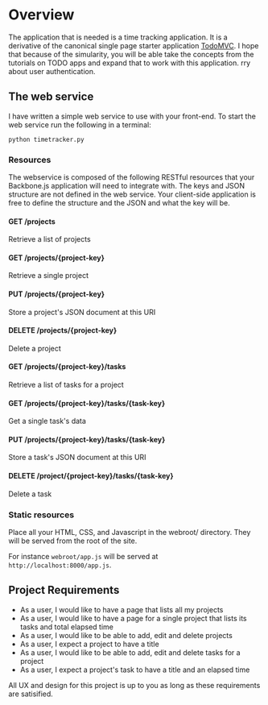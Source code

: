 # Overview

The application that is needed is a time tracking application.  It is a derivative of the canonical single page starter application [TodoMVC](http://addyosmani.github.com/todomvc/).  I hope that because of the simularity, you will be able take the concepts from the tutorials on TODO apps and expand that to work with this application.
rry about user authentication.

## The web service

I have written a simple web service to use with your front-end. To start the web service run the following in a terminal:

    python timetracker.py
    

### Resources

The webservice is composed of the following RESTful resources that your Backbone.js application will need to integrate with.  The keys and JSON structure are not defined in the web service.  Your client-side application is free to define the structure and the JSON and what the key will be.

#### GET /projects

Retrieve a list of projects

#### GET /projects/{project-key}

Retrieve a single project

#### PUT /projects/{project-key}

Store a project's JSON document at this URI

#### DELETE /projects/{project-key}

Delete a project

#### GET /projects/{project-key}/tasks

Retrieve a list of tasks for a project

#### GET /projects/{project-key}/tasks/{task-key}

Get a single task's data

#### PUT /projects/{project-key}/tasks/{task-key}

Store a task's JSON document at this URI

#### DELETE /project/{project-key}/tasks/{task-key}

Delete a task


### Static resources

Place all your HTML, CSS, and Javascript in the webroot/ directory.  They will be served from the root of the site.

For instance `webroot/app.js` will be served at `http://localhost:8000/app.js`.


## Project Requirements

* As a user, I would like to have a page that lists all my projects
* As a user, I would like to have a page for a single project that lists its tasks and total elapsed time
* As a user, I would like to be able to add, edit and delete projects
* As a user, I expect a project to have a title
* As a user, I would like to be able to add, edit and delete tasks for a project
* As a user, I expect a project's task to have a title and an elapsed time

All UX and design for this project is up to you as long as these requirements are satisified.
